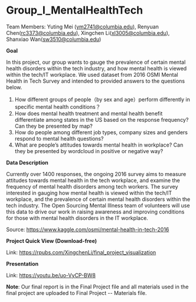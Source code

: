 # Group_I_MentalHealthTech

Team Members: Yuting Mei (ym2741@columbia.edu), Renyuan Chen(rc3373@columbia.edu), Xingchen Li(xl3005@columbia.edu), Shanxiao Wan(sw3510@columbia.edu)

**Goal**

In this project, our group wants to gauge the prevalence of certain mental health disorders within the tech industry, and how mental health is viewed within the tech/IT workplace. We used dataset from 2016 OSMI Mental Health in Tech Survey and intended to provided answers to the questions below. 
1. How different groups of people（by sex and age）perform differently in specific mental health conditions？
2. How does mental health treatment and mental health benefit differentiate among states in the US based on the response frequency? Can they be presented by map?
3. How do people among different job types, company sizes and genders respond to mental health questions?
4. What are people’s attitudes towards mental health in workplace? Can they be presented by wordcloud in positive or negative way?

**Data Description**

Currently over 1400 responses, the ongoing 2016 survey aims to measure attitudes towards mental health in the tech workplace, and examine the frequency of mental health disorders among tech workers. The survey interested in gauging how mental health is viewed within the tech/IT workplace, and the prevalence of certain mental health disorders within the tech industry. The Open Sourcing Mental Illness team of volunteers will use this data to drive our work in raising awareness and improving conditions for those with mental health disorders in the IT workplace.

Source: https://www.kaggle.com/osmi/mental-health-in-tech-2016

**Project Quick View (Download-free)**

Link: https://rpubs.com/XingchenLi/final_project_visualization

**Presentation**

Link: https://youtu.be/uo-VyCP-BW8

**Note**: Our final report is in the Final Project file and all materials used in the final project are uploaded to Final Project -- Materials file.

